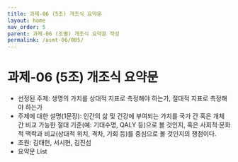 ```yaml
---
title: 과제-06 (5조) 개조식 요약문
layout: home
nav_order: 5
parent: 과제-06 (조별) 개조식 요약문 작성
permalink: /asmt-06/005/
---
```


# 과제-06 (5조) 개조식 요약문

- 선정된 주제: 생명의 가치를 상대적 지표로 측정해야 하는가, 절대적 지표로 측정해야 하는가
- 주제에 대한 설명(1문장): 인간의 삶 및 건강에 부여되는 가치를 국가 간 혹은 개체 간 비교 가능한 절대 기준(예: 기대수명, QALY 등)으로 볼 것인지, 혹은 사회적·문화적 맥락과 비교(상대적 위치, 격차, 기회 등)를 중심으로 볼 것인지의 쟁점이다.
- 조원: 김태헌, 서시현, 김진섬
- 요약문 List
